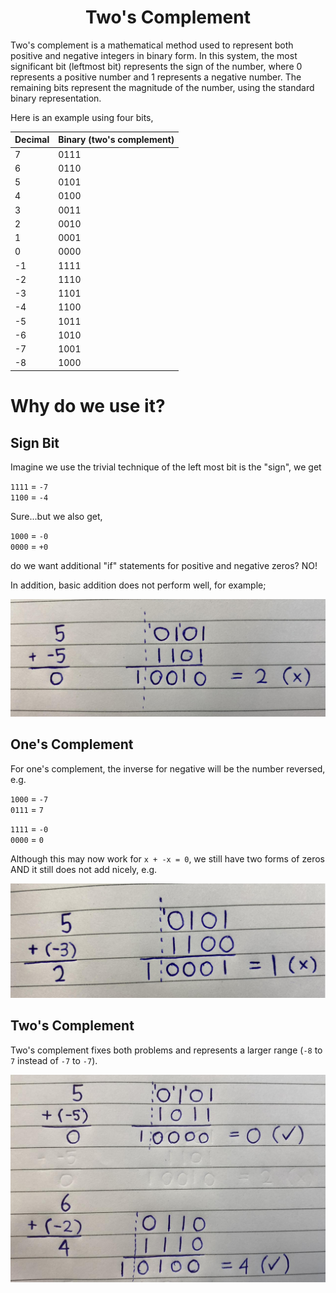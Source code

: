 <div align="center">
  <h1>  Two's Complement</h1>
</div>

Two's complement is a mathematical method used to represent both positive and negative integers in binary form. In this system, the most significant bit (leftmost bit) represents the sign of the number, where 0 represents a positive number and 1 represents a negative number. The remaining bits represent the magnitude of the number, using the standard binary representation.

Here is an example using four bits,

| Decimal | Binary (two's complement) |
|---------|---------------------------|
| 7  | 0111 |
| 6  | 0110 |
| 5  | 0101 |
| 4  | 0100 |
| 3  | 0011 |
| 2  | 0010 |
| 1  | 0001 |
| 0  | 0000 |
| -1 | 1111 |
| -2 | 1110 |
| -3 | 1101 |
| -4 | 1100 |
| -5 | 1011 |
| -6 | 1010 |
| -7 | 1001 |
| -8 | 1000 |

# Why do we use it?


## Sign Bit

Imagine we use the trivial technique of the left most bit is the "sign", we get

`1111` = `-7` \
`1100` = `-4`

Sure...but we also get,

`1000` = `-0` \
`0000` = `+0`

do we want additional "if" statements for positive and negative zeros? NO!

In addition, basic addition does not perform well, for example;

![](./images/1.png)

## One's Complement

For one's complement, the inverse for negative will be the number reversed, e.g.

`1000` = `-7` \
`0111` = `7` 

`1111` = `-0` \
`0000` = `0`

Although this may now work for `x + -x = 0`, we still have two forms of zeros AND it still does not add nicely, e.g.

![](./images/2.png)

## Two's Complement

Two's complement fixes both problems and represents a larger range (`-8` to `7` instead of `-7` to `-7`).

![](./images/3.png)